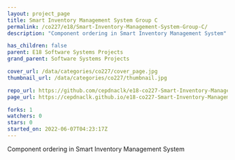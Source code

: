 ```yaml
---
layout: project_page
title: Smart Inventory Management System Group C
permalink: /co227/e18/Smart-Inventory-Management-System-Group-C/
description: "Component ordering in Smart Inventory Management System"

has_children: false
parent: E18 Software Systems Projects
grand_parent: Software Systems Projects

cover_url: /data/categories/co227/cover_page.jpg
thumbnail_url: /data/categories/co227/thumbnail.jpg

repo_url: https://github.com/cepdnaclk/e18-co227-Smart-Inventory-Management-System-Group-C
page_url: https://cepdnaclk.github.io/e18-co227-Smart-Inventory-Management-System-Group-C

forks: 1
watchers: 0
stars: 0
started_on: 2022-06-07T04:23:17Z
---
```

Component ordering in Smart Inventory Management System


